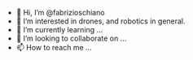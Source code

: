 - 👋 Hi, I’m @fabrizioschiano
- 👀 I’m interested in drones, and robotics in general. 
- 🌱 I’m currently learning ...
- 💞️ I’m looking to collaborate on ...
- 📫 How to reach me ...

<!---
fabrizioschiano/fabrizioschiano is a ✨ special ✨ repository because its `README.md` (this file) appears on your GitHub profile.
You can click the Preview link to take a look at your changes.
--->
